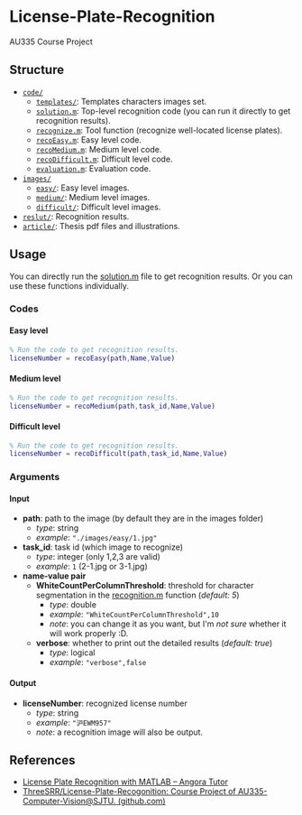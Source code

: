 # License-Plate-Recognition

AU335 Course Project

## Structure

- [`code/`](./code/)
  - [`templates/`](./code/templates/): Templates characters images set.
  - [`solution.m`](./code/solution.m): Top-level recognition code (you can run it directly to get recognition results).
  - [`recognize.m`](./code/recognize.m): Tool function (recognize well-located license plates).
  - [`recoEasy.m`](./code/recoEasy.m): Easy level code.
  - [`recoMedium.m`](./code/recoMedium.m): Medium level code.
  - [`recoDifficult.m`](./code/recoDifficult.m): Difficult level code.
  - [`evaluation.m`](./code/evaluation.m): Evaluation code.
- [`images/`](./images/)
  - [`easy/`](./images/easy/): Easy level images.
  - [`medium/`](./images/medium/): Medium level images.
  - [`difficult/`](./images/difficult/): Difficult level images.
- [`reslut/`](./result/): Recognition results.
- [`article/`](./article/): Thesis pdf files and illustrations.

## Usage

You can directly run the [solution.m](./code/solution.m) file to get recognition results. Or you can use these functions individually.

### Codes

#### Easy level

```matlab
% Run the code to get recognition results.
licenseNumber = recoEasy(path,Name,Value)
```

#### Medium level

```matlab
% Run the code to get recognition results.
licenseNumber = recoMedium(path,task_id,Name,Value)
```

#### Difficult level

```matlab
% Run the code to get recognition results.
licenseNumber = recoDifficult(path,task_id,Name,Value)
```

### Arguments

#### Input

- **path**: path to the image (by default they are in the images folder)
  - _type_: string 
  - _example_: `"./images/easy/1.jpg"`
- **task_id**: task id (which image to recognize)
  - _type_: integer (only 1,2,3 are valid)
  - _example_: `1` (2-1.jpg or 3-1.jpg)
- **name-value pair**
  - **WhiteCountPerColumnThreshold**: threshold for character segmentation in the [recognition.m](./code/recognize.m) function (_default: 5_)
    - _type_: double
    - _example_: `"WhiteCountPerColumnThreshold",10`
    - _note_: you can change it as you want, but I'm _not sure_ whether it will work properly :D.
  - **verbose**: whether to print out the detailed results (_default: true_)
    - _type_: logical
    - _example_: `"verbose",false`

#### Output

- **licenseNumber**: recognized license number
  - _type_: string
  - _example_: `"沪EWM957"`
  - _note_: a recognition image will also be output.

## References

- [License Plate Recognition with MATLAB – Angora Tutor](https://angoratutor.com/license-plate-recognition-with-matlab)
- [ThreeSRR/License-Plate-Recogonition: Course Project of AU335-Computer-Vision@SJTU. (github.com)](https://github.com/ThreeSRR/License-Plate-Recogonition)
